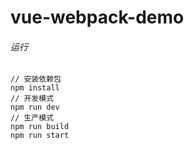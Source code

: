 # vue-webpack-demo

###### 运行

```
// 安装依赖包
npm install
// 开发模式
npm run dev
// 生产模式
npm run build
npm run start
```
